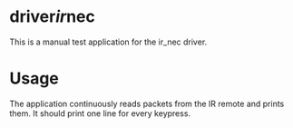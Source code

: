 driver*ir*nec
=============

This is a manual test application for the ir_nec driver.

Usage
=====

The application continuously reads packets from the IR remote and prints them.
It should print one line for every keypress.
